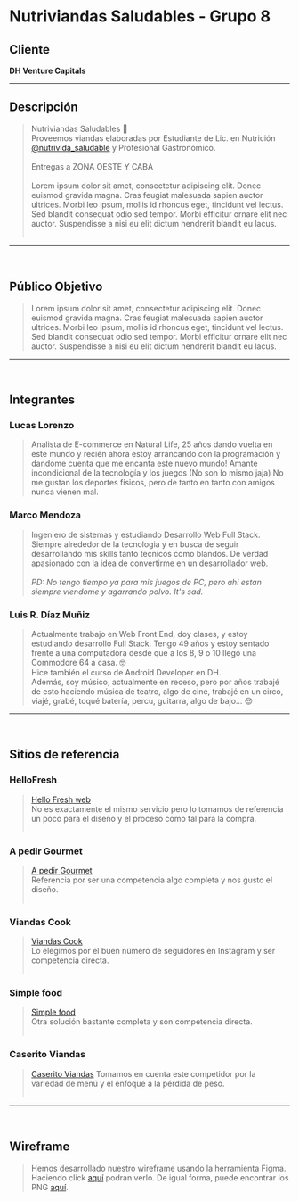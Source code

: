 # Nutriviandas Saludables - Grupo 8

## Cliente
**DH Venture Capitals**

<hr>

## Descripción
>Nutriviandas Saludables 🌿<br>
Proveemos viandas elaboradas por Estudiante de Lic. en Nutrición [@nutrivida_saludable](https://www.instagram.com/nutrivida_saludable "@nutrivida_saludable") y Profesional Gastronómico.<br><br>
Entregas a ZONA OESTE Y CABA <br><br>
Lorem ipsum dolor sit amet, consectetur adipiscing elit. Donec euismod gravida magna. Cras feugiat malesuada sapien auctor ultrices. Morbi leo ipsum, mollis id rhoncus eget, tincidunt vel lectus. Sed blandit consequat odio sed tempor. Morbi efficitur ornare elit nec auctor. Suspendisse a nisi eu elit dictum hendrerit blandit eu lacus. <br><br>
<hr>
<br>

## Público Objetivo
>Lorem ipsum dolor sit amet, consectetur adipiscing elit. Donec euismod gravida magna. Cras feugiat malesuada sapien auctor ultrices. Morbi leo ipsum, mollis id rhoncus eget, tincidunt vel lectus. Sed blandit consequat odio sed tempor. Morbi efficitur ornare elit nec auctor. Suspendisse a nisi eu elit dictum hendrerit blandit eu lacus. 
<hr>
<br>

## Integrantes
### Lucas Lorenzo
> Analista de E-commerce en Natural Life, 25 años dando vuelta en este mundo y recién ahora estoy arrancando con la programación y dandome cuenta que me encanta este nuevo mundo!
Amante incondicional de la tecnología y los juegos (No son lo mismo jaja) No me gustan los deportes físicos, pero de tanto en tanto con amigos nunca vienen mal.
### Marco Mendoza
> Ingeniero de sistemas y estudiando Desarrollo Web Full Stack. Siempre alrededor de la tecnologia y en busca de seguir desarrollando mis skills tanto tecnicos como blandos. De verdad apasionado con la idea de convertirme en un desarrollador web.<br><br><i>PD: No tengo tiempo ya para mis juegos de PC, pero ahi estan siempre viendome y agarrando polvo. ~~It's sad.~~</i>

### Luis R. Díaz Muñiz
> Actualmente trabajo en Web Front End, doy clases, y estoy estudiando desarrollo Full Stack. Tengo 49 años y estoy sentado frente a una computadora desde que a los 8, 9 o 10 llegó una Commodore 64 a casa. 🤓 <br>
Hice también el curso de Android Developer en DH.<br>
Además, soy músico, actualmente en receso, pero por años trabajé de esto haciendo música de teatro, algo de cine, trabajé en un circo, viajé, grabé, toqué batería, percu, guitarra, algo de bajo... 😎
<hr>
<br>

## Sitios de referencia

### HelloFresh
>[Hello Fresh web](https://www.hellofresh.com/)<br>
No es exactamente el mismo servicio pero lo tomamos de referencia un poco para el diseño y el proceso como tal para la compra.<br><br>
### A pedir Gourmet
>[A pedir Gourmet](https://www.apedirgourmet.com.ar/)<br>
Referencia por ser una competencia algo completa y nos gusto el diseño.<br><br>
### Viandas Cook
>[Viandas Cook](https://viandascook.com/viandas-veggie/)<br>
Lo elegimos por el buen número de seguidores en Instagram y ser competencia directa.<br><br>
### Simple food
>[Simple food](https://www.simplefood.com.ar/)<br>
Otra solución bastante completa y son competencia directa.<br><br>
### Caserito Viandas
>[Caserito Viandas](https://caseritoviandas.com/41c-Destacados)
Tomamos en cuenta este competidor por la variedad de menú y el enfoque a la pérdida de peso.<br><br>
<hr>
<br>

## Wireframe

> Hemos desarrollado nuestro wireframe usando la herramienta Figma. Haciendo click [aquí](https://www.figma.com/file/EtLLGBqC7CLkrZ5y88Tqc6/Nutrivida?node-id=0%3A1 "Nutrivianda's Wireframe") podran verlo. De igual forma, puede encontrar los PNG [aquí](./wireframes).